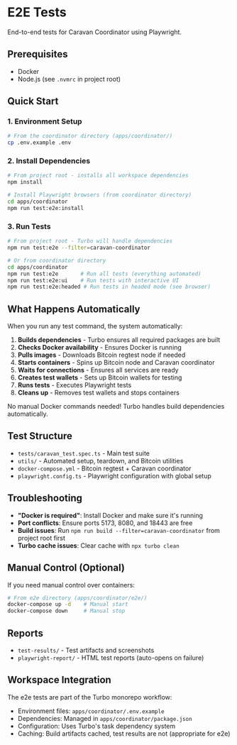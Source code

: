 # E2E Tests

End-to-end tests for Caravan Coordinator using Playwright.

## Prerequisites

- Docker
- Node.js (see `.nvmrc` in project root)

## Quick Start

### 1. Environment Setup

```bash
# From the coordinator directory (apps/coordinator/)
cp .env.example .env
```

### 2. Install Dependencies

```bash
# From project root - installs all workspace dependencies
npm install

# Install Playwright browsers (from coordinator directory)
cd apps/coordinator
npm run test:e2e:install
```

### 3. Run Tests

```bash
# From project root - Turbo will handle dependencies
npm run test:e2e --filter=caravan-coordinator

# Or from coordinator directory
cd apps/coordinator
npm run test:e2e       # Run all tests (everything automated)
npm run test:e2e:ui    # Run tests with interactive UI  
npm run test:e2e:headed # Run tests in headed mode (see browser)
```

## What Happens Automatically

When you run any test command, the system automatically:

1. **Builds dependencies** - Turbo ensures all required packages are built
2. **Checks Docker availability** - Ensures Docker is running
3. **Pulls images** - Downloads Bitcoin regtest node if needed  
4. **Starts containers** - Spins up Bitcoin node and Caravan coordinator
5. **Waits for connections** - Ensures all services are ready
6. **Creates test wallets** - Sets up Bitcoin wallets for testing
7. **Runs tests** - Executes Playwright tests
8. **Cleans up** - Removes test wallets and stops containers

No manual Docker commands needed! Turbo handles build dependencies automatically.


## Test Structure

- `tests/caravan_test.spec.ts` - Main test suite
- `utils/` - Automated setup, teardown, and Bitcoin utilities
- `docker-compose.yml` - Bitcoin regtest + Caravan coordinator
- `playwright.config.ts` - Playwright configuration with global setup

## Troubleshooting

- **"Docker is required"**: Install Docker and make sure it's running
- **Port conflicts**: Ensure ports 5173, 8080, and 18443 are free
- **Build issues**: Run `npm run build --filter=caravan-coordinator` from project root first
- **Turbo cache issues**: Clear cache with `npx turbo clean`

## Manual Control (Optional)

If you need manual control over containers:

```bash
# From e2e directory (apps/coordinator/e2e/)
docker-compose up -d    # Manual start
docker-compose down     # Manual stop
```

## Reports

- `test-results/` - Test artifacts and screenshots
- `playwright-report/` - HTML test reports (auto-opens on failure)

## Workspace Integration

The e2e tests are part of the Turbo monorepo workflow:

- Environment files: `apps/coordinator/.env.example`
- Dependencies: Managed in `apps/coordinator/package.json`  
- Configuration: Uses Turbo's task dependency system
- Caching: Build artifacts cached, test results are not (appropriate for e2e) 